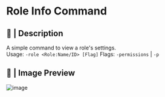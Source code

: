 # Role Info Command
## 📘 | Description
A simple command to view a role's settings.   
Usage: `-role <Role:Name/ID> [Flag]`
Flags: `-permissions` | `-p` 

## 📸 | Image Preview
![image](https://i.ibb.co/DMDXXHq/image.pngg")
